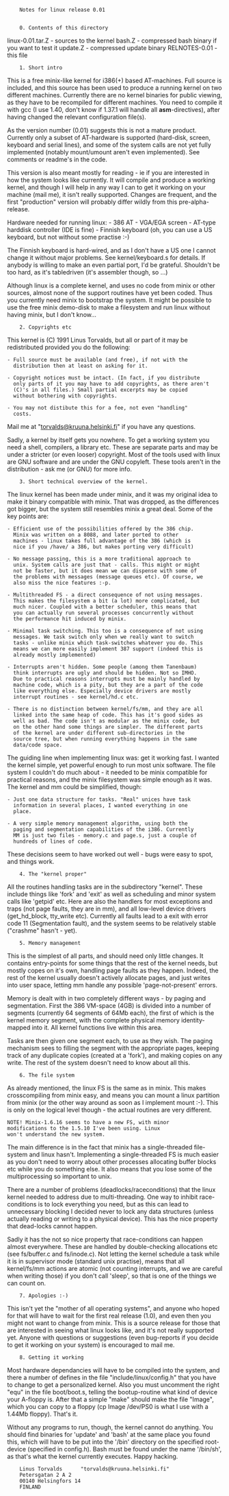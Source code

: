 


		Notes for linux release 0.01


		0. Contents of this directory

linux-0.01.tar.Z	- sources to the kernel
bash.Z			- compressed bash binary if you want to test it
update.Z		- compressed update binary
RELNOTES-0.01		- this file


		1. Short intro


This is a free minix-like kernel for i386(+) based AT-machines.  Full
source is included, and this source has been used to produce a running
kernel on two different machines.  Currently there are no kernel
binaries for public viewing, as they have to be recompiled for different
machines.  You need to compile it with gcc (I use 1.40, don't know if
1.37.1 will handle all __asm__-directives), after having changed the
relevant configuration file(s). 

As the version number (0.01) suggests this is not a mature product. 
Currently only a subset of AT-hardware is supported (hard-disk, screen,
keyboard and serial lines), and some of the system calls are not yet
fully implemented (notably mount/umount aren't even implemented).  See
comments or readme's in the code.

This version is also meant mostly for reading - ie if you are interested
in how the system looks like currently.  It will compile and produce a
working kernel, and though I will help in any way I can to get it
working on your machine (mail me), it isn't really supported.  Changes
are frequent, and the first "production" version will probably differ
wildly from this pre-alpha-release. 

Hardware needed for running linux:
	- 386 AT
	- VGA/EGA screen
	- AT-type harddisk controller (IDE is fine)
	- Finnish keyboard (oh, you can use a US keyboard, but not
	  without some practise :-)

The Finnish keyboard is hard-wired, and as I don't have a US one I
cannot change it without major problems. See kernel/keyboard.s for
details. If anybody is willing to make an even partial port, I'd be
grateful. Shouldn't be too hard, as it's tabledriven (it's assembler
though, so ...)

Although linux is a complete kernel, and uses no code from minix or
other sources, almost none of the support routines have yet been coded.
Thus you currently need minix to bootstrap the system. It might be
possible to use the free minix demo-disk to make a filesystem and run
linux without having minix, but I don't know...


		2. Copyrights etc


This kernel is (C) 1991 Linus Torvalds, but all or part of it may be
redistributed provided you do the following:

	- Full source must be available (and free), if not with the
	  distribution then at least on asking for it.

	- Copyright notices must be intact. (In fact, if you distribute
	  only parts of it you may have to add copyrights, as there aren't
	  (C)'s in all files.) Small partial excerpts may be copied
	  without bothering with copyrights.

	- You may not distibute this for a fee, not even "handling"
	  costs.

Mail me at "torvalds@kruuna.helsinki.fi" if you have any questions.

Sadly, a kernel by itself gets you nowhere. To get a working system you
need a shell, compilers, a library etc. These are separate parts and may
be under a stricter (or even looser) copyright. Most of the tools used
with linux are GNU software and are under the GNU copyleft. These tools
aren't in the distribution - ask me (or GNU) for more info.


		3. Short technical overview of the kernel.


The linux kernel has been made under minix, and it was my original idea
to make it binary compatible with minix. That was dropped, as the
differences got bigger, but the system still resembles minix a great
deal. Some of the key points are:

	- Efficient use of the possibilities offered by the 386 chip.
	  Minix was written on a 8088, and later ported to other
	  machines - linux takes full advantage of the 386 (which is
	  nice if you /have/ a 386, but makes porting very difficult)

	- No message passing, this is a more traditional approach to
	  unix. System calls are just that - calls. This might or might
	  not be faster, but it does mean we can dispense with some of
	  the problems with messages (message queues etc). Of course, we
	  also miss the nice features :-p.

	- Multithreaded FS - a direct consequence of not using messages.
	  This makes the filesystem a bit (a lot) more complicated, but
	  much nicer. Coupled with a better scheduler, this means that
	  you can actually run several processes concurrently without
	  the performance hit induced by minix.

	- Minimal task switching. This too is a consequence of not using
	  messages. We task switch only when we really want to switch
	  tasks - unlike minix which task-switches whatever you do. This
	  means we can more easily implement 387 support (indeed this is
	  already mostly implemented)

	- Interrupts aren't hidden. Some people (among them Tanenbaum)
	  think interrupts are ugly and should be hidden. Not so IMHO.
	  Due to practical reasons interrupts must be mainly handled by
	  machine code, which is a pity, but they are a part of the code
	  like everything else. Especially device drivers are mostly
	  interrupt routines - see kernel/hd.c etc.

	- There is no distinction between kernel/fs/mm, and they are all
	  linked into the same heap of code. This has it's good sides as
	  well as bad. The code isn't as modular as the minix code, but
	  on the other hand some things are simpler. The different parts
	  of the kernel are under different sub-directories in the
	  source tree, but when running everything happens in the same
	  data/code space.

The guiding line when implementing linux was: get it working fast. I
wanted the kernel simple, yet powerful enough to run most unix software.
The file system I couldn't do much about - it needed to be minix
compatible for practical reasons, and the minix filesystem was simple
enough as it was. The kernel and mm could be simplified, though:

	- Just one data structure for tasks. "Real" unices have task
	  information in several places, I wanted everything in one
	  place.

	- A very simple memory management algorithm, using both the
	  paging and segmentation capabilities of the i386. Currently
	  MM is just two files - memory.c and page.s, just a couple of
	  hundreds of lines of code.

These decisions seem to have worked out well - bugs were easy to spot,
and things work.


		4. The "kernel proper"


All the routines handling tasks are in the subdirectory "kernel". These
include things like 'fork' and 'exit' as well as scheduling and minor
system calls like 'getpid' etc. Here are also the handlers for most
exceptions and traps (not page faults, they are in mm), and all
low-level device drivers (get_hd_block, tty_write etc). Currently all
faults lead to a exit with error code 11 (Segmentation fault), and the
system seems to be relatively stable ("crashme" hasn't - yet).


		5. Memory management


This is the simplest of all parts, and should need only little changes.
It contains entry-points for some things that the rest of the kernel
needs, but mostly copes on it's own, handling page faults as they
happen. Indeed, the rest of the kernel usually doesn't actively allocate
pages, and just writes into user space, letting mm handle any possible
'page-not-present' errors.

Memory is dealt with in two completely different ways - by paging and
segmentation.  First the 386 VM-space (4GB) is divided into a number of
segments (currently 64 segments of 64Mb each), the first of which is the
kernel memory segment, with the complete physical memory identity-mapped
into it.  All kernel functions live within this area. 

Tasks are then given one segment each, to use as they wish. The paging
mechanism sees to filling the segment with the appropriate pages,
keeping track of any duplicate copies (created at a 'fork'), and making
copies on any write. The rest of the system doesn't need to know about
all this.


		6. The file system


As already mentioned, the linux FS is the same as in minix. This makes
crosscompiling from minix easy, and means you can mount a linux
partition from minix (or the other way around as soon as I implement
mount :-). This is only on the logical level though - the actual
routines are very different.

	NOTE! Minix-1.6.16 seems to have a new FS, with minor
	modifications to the 1.5.10 I've been using. Linux
	won't understand the new system.

The main difference is in the fact that minix has a single-threaded
file-system and linux hasn't. Implementing a single-threaded FS is much
easier as you don't need to worry about other processes allocating
buffer blocks etc while you do something else. It also means that you
lose some of the multiprocessing so important to unix.

There are a number of problems (deadlocks/raceconditions) that the linux
kernel needed to address due to multi-threading.  One way to inhibit
race-conditions is to lock everything you need, but as this can lead to
unnecessary blocking I decided never to lock any data structures (unless
actually reading or writing to a physical device).  This has the nice
property that dead-locks cannot happen. 

Sadly it has the not so nice property that race-conditions can happen
almost everywhere.  These are handled by double-checking allocations etc
(see fs/buffer.c and fs/inode.c).  Not letting the kernel schedule a
task while it is in supervisor mode (standard unix practise), means that
all kernel/fs/mm actions are atomic (not counting interrupts, and we are
careful when writing those) if you don't call 'sleep', so that is one of
the things we can count on.


		7. Apologies :-)


This isn't yet the "mother of all operating systems", and anyone who
hoped for that will have to wait for the first real release (1.0), and
even then you might not want to change from minix.  This is a source
release for those that are interested in seeing what linux looks like,
and it's not really supported yet.  Anyone with questions or suggestions
(even bug-reports if you decide to get it working on your system) is
encouraged to mail me. 


		8. Getting it working


Most hardware dependancies will have to be compiled into the system, and
there a number of defines in the file "include/linux/config.h" that you
have to change to get a personalized kernel.  Also you must uncomment
the right "equ" in the file boot/boot.s, telling the bootup-routine what
kind of device your A-floppy is.  After that a simple "make" should make
the file "Image", which you can copy to a floppy (cp Image /dev/PS0 is
what I use with a 1.44Mb floppy).  That's it. 

Without any programs to run, though, the kernel cannot do anything. You
should find binaries for 'update' and 'bash' at the same place you found
this, which will have to be put into the '/bin' directory on the
specified root-device (specified in config.h). Bash must be found under
the name '/bin/sh', as that's what the kernel currently executes. Happy
hacking. 


		Linus Torvalds		"torvalds@kruuna.helsinki.fi"
		Petersgatan 2 A 2
		00140 Helsingfors 14
		FINLAND

